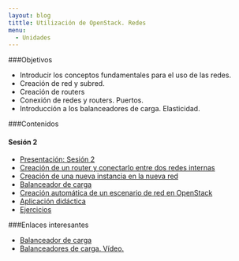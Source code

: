 ```yaml
---
layout: blog
tittle: Utilización de OpenStack. Redes
menu:
  - Unidades
---
```

###Objetivos

* Introducir los conceptos fundamentales para el uso de las redes.
* Creación de red y subred.
* Creación de routers
* Conexión de redes y routers. Puertos.
* Introducción a los balanceadores de carga. Elasticidad.

###Contenidos

#### Sesión 2

* [Presentación: Sesión 2](presentacion2)
* [Creación de un router y conectarlo entre dos redes internas](router2)
* [Creación de una nueva instancia en la nueva red](red2)
* [Balanceador de carga](balanceador)
* [Creación automática de un escenario de red en OpenStack](demofinal)
* [Aplicación didáctica](aula2)
* [Ejercicios](ejercicios2)


###Enlaces interesantes

* [Balanceador de carga](https://docs.stackops.net/lbaas-plugin-es.html)
* [Balanceadores de carga. Vídeo.](http://youtu.be/Gc1hXiz86kU)
